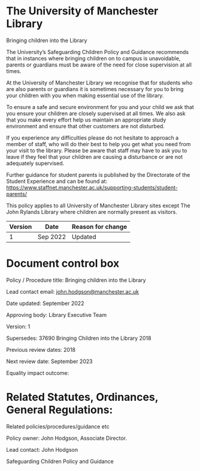# The University of Manchester Library

Bringing children into the Library

The University’s Safeguarding Children Policy and Guidance recommends that in instances where bringing children on to campus is unavoidable, parents or guardians must be aware of the need for close supervision at all times.

At the University of Manchester Library we recognise that for students who are also parents or guardians it is sometimes necessary for you to bring your children with you when making essential use of the library.

To ensure a safe and secure environment for you and your child we ask that you ensure your children are closely supervised at all times. We also ask that you make every effort help us maintain an appropriate study environment and ensure that other customers are not disturbed.

If you experience any difficulties please do not hesitate to approach a member of staff, who will do their best to help you get what you need from your visit to the library. Please be aware that staff may have to ask you to leave if they feel that your children are causing a disturbance or are not adequately supervised.

Further guidance for student parents is published by the Directorate of the Student Experience and can be found at: https://www.staffnet.manchester.ac.uk/supporting-students/student-parents/

This policy applies to all University of Manchester Library sites except The John Rylands Library where children are normally present as visitors.

|Version|Date|Reason for change|
|---|---|---|
|1|Sep 2022|Updated|

# Document control box

Policy / Procedure title: Bringing children into the Library

Lead contact email: john.hodgson@manchester.ac.uk

Date updated: September 2022

Approving body: Library Executive Team

Version: 1

Supersedes: 37690 Bringing Children into the Library 2018

Previous review dates: 2018

Next review date: September 2023

Equality impact outcome:
# Related Statutes, Ordinances, General Regulations:

Related policies/procedures/guidance etc

Policy owner: John Hodgson, Associate Director.

Lead contact: John Hodgson

Safeguarding Children Policy and Guidance